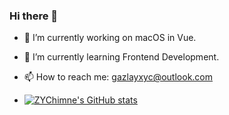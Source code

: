 ### Hi there 👋

<!--
**ZYChimne/ZYChimne** is a ✨ _special_ ✨ repository because its `README.md` (this file) appears on your GitHub profile.

Here are some ideas to get you started:

- 🔭 I’m currently working on ...
- 🌱 I’m currently learning ...
- 👯 I’m looking to collaborate on ...
- 🤔 I’m looking for help with ...
- 💬 Ask me about ...
- 📫 How to reach me: ...
- 😄 Pronouns: ...
- ⚡ Fun fact: ...
-->

- 🔭 I’m currently working on macOS in Vue.
- 🌱 I’m currently learning Frontend Development.
- 📫 How to reach me: gazlayxyc@outlook.com

- [![ZYChimne's GitHub stats](https://github-readme-stats.vercel.app/api?username=zychimne)](https://github.com/anuraghazra/github-readme-stats)
